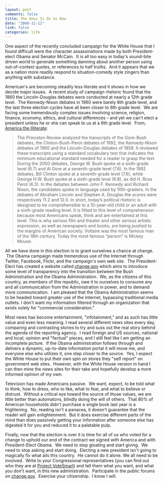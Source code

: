 ```yaml
--- 
layout: post
comments: false
title: The Onus Is On Us Now
date: "2008-11-12"
link: false
categories: life
---
```

One aspect of the recently concluded campaign for the White House that I found difficult were the character assassinations made by both President-elect Obama and Senator McCain.  It is all too easy in today's sound-bite driven world to generate something damning about another person using out-of-context quotes, or references to half truths.  And it appears that we as a nation more readily respond to situation-comedy style zingers than anything with substance.

American's are becoming steadily less literate and it shows in how we decide major issues.  A recent study of campaign rhetoric found that the 1860 the Lincoln-Douglas debates were conducted at nearly a 12th grade level.  The Kennedy-Nixon debates in 1960 were barely 8th grade level, and the last three election cycles have all been closer to 6th grade level.  We are facing some tremendously complex issues involving science, religion, finance, economy, ethics, and cultural differences - and yet we can't elect a president unless he or she can speak to us at a 6th grade level.  From, <a title="America the Illiterate" href="http://www.truthdig.com/report/page2/20081110_america_the_illiterate/">America the Illiterate</a>: 
<blockquote>The Princeton Review analyzed the transcripts of the Gore-Bush debates, the Clinton-Bush-Perot debates of 1992, the Kennedy-Nixon debates of 1960 and the Lincoln-Douglas debates of 1858. It reviewed these transcripts using a standard vocabulary test that indicates the minimum educational standard needed for a reader to grasp the text. During the 2000 debates, George W. Bush spoke at a sixth-grade level (6.7) and Al Gore at a seventh-grade level (7.6). In the 1992 debates, Bill Clinton spoke at a seventh-grade level (7.6), while George H.W. Bush spoke at a sixth-grade level (6.8), as did H. Ross Perot (6.3). In the debates between John F. Kennedy and Richard Nixon, the candidates spoke in language used by 10th-graders. In the debates of Abraham Lincoln and Stephen A. Douglas the scores were respectively 11.2 and 12.0. In short, today’s political rhetoric is designed to be comprehensible to a 10-year-old child or an adult with a sixth-grade reading level. It is fitted to this level of comprehension because most Americans speak, think and are entertained at this level. This is why serious film and theater and other serious artistic expression, as well as newspapers and books, are being pushed to the margins of American society. Voltaire was the most famous man of the 18th century. Today the most famous “person” is Mickey Mouse.</blockquote>
All we have done in this election is to grant ourselves a chance at change.  The Obama campaign made tremendous use of the Internet through Twitter, Facebook, Flickr, and the campaign's own web site.  The President-Elect has created a website called <a title="The Office of the President-Elect" href="http://change.gov">change.gov</a> which aims to introduce some level of transparency into the transition between the Bush Administration and the Obama Administration.  We, as the citizens of this country, as members of this republic, owe it to ourselves to consume any and all communication from the Administration in power, and to demand more communication.  I am pleased that the Obama Administration seems to be headed toward greater use of the Internet, bypassing traditional media outlets. I don't want my information filtered through an organization that exists solely for "commercial consideration."

Most news has become entertainment, "infotainment," and as such has little value and even less meaning. I read several different news sites every day, comparing and contrasting stories to try and suss out the real story behind the agenda of the reporting agency.  I read foreign and US sources, national and local, opinion and "factual" pieces, and I still feel like I am getting an incomplete picture.  If the Obama administration follows through and delivers a dynamic, up-to-date information portal it will move me, and everyone else who utilizes it, one step closer to the source.  Yes, I expect the White House to put their own spin on stores they "self report" on government web sites.  However, with the White House version in hand I can then mine the news sites for their take and hopefully develop a more informed opinion of my own.

Television has made Americans passive.  We want, expect, to be told what to think, how to dress, who to like, what to fear, and what to believe or distrust.  Without a critical eye toward the source of those values, we are little better than automatons, blindly doing the will of others.  That 80% of American households didn't purchase a single book last year is a frightening.  No, reading isn't a panacea, it doesn't guarantee that the reader will gain enlightenment.  But it does exercise different parts of the mind than does passively getting your information after someone else has digested it for you and reduced it to a palatable pulp.

Finally, now that the election is over it is time for all of us who voted for a change to uphold our end of the contract we signed with America and with President-Elect Obama.  We need to stop gloating and start giving.  We need to stop asking and start doing.  Electing a new president isn't going to magically fix what ails this country.  He cannot do it alone. We all need to be involved.  Write to your Congressional representatives (you can find out who they are at <a title="Project VoteSmart" href="http://www.votesmart.org/">Project VoteSmart</a>) and tell them what you want, and what you don't want, in this new administration.  Participate in the public forums on <a title="Change.gov" href="http://change.gov">change.gov</a>.  Exercise your citizenship.  I know I will.

